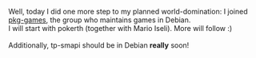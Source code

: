 <html><body><p>Well, today I did one more step to my planned world-domination: I joined <a href="https://alioth.debian.org/projects/pkg-games/" target="_blank">pkg-games</a>, the group who maintains games in Debian.<br>
I will start with pokerth (together with Mario Iseli). More will follow :)<br>
<br>
Additionally, tp-smapi should be in Debian <strong>really</strong> soon!</p></body></html>